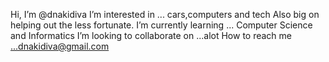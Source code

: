  Hi, I’m @dnakidiva
 I’m interested in ... cars,computers and tech 
 Also big on helping out the less fortunate.
 I’m currently learning ... Computer Science and Informatics
 I’m looking to collaborate on ...alot
 How to reach me ...dnakidiva@gmail.com

<!---
dnakidiva/dnakidiva is a ✨ special ✨ repository because its `README.md` (this file) appears on your GitHub profile.
You can click the Preview link to take a look at your changes.
--->
